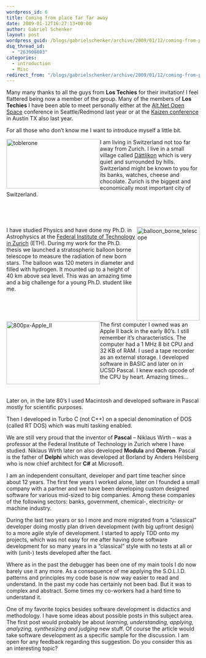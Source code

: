 ```yaml
---
wordpress_id: 6
title: Coming from place far far away
date: 2009-01-12T16:27:13+00:00
author: Gabriel Schenker
layout: post
wordpress_guid: /blogs/gabrielschenker/archive/2009/01/12/coming-from-place-far-far-away.aspx
dsq_thread_id:
  - "263908803"
categories:
  - introduction
  - Misc
redirect_from: "/blogs/gabrielschenker/archive/2009/01/12/coming-from-place-far-far-away.aspx/"
---
```

Many many thanks to all the guys from **Los Techies** for their invitation! I feel flattered being now a member of the group. Many of the members of **Los Techies** I have been able to meet personally either at the [Alt.Net Open Space](http://altdotnet.org/events/seattle) conference in Seattle/Redmond last year or at the [Kaizen conference](http://www.kaizenconf.com/) in Austin TX also last year.

For all those who don’t know me I want to introduce myself a little bit.

[<img style="border-right: 0px;border-top: 0px;margin-left: 0px;border-left: 0px;margin-right: 0px;border-bottom: 0px" height="129" alt="toblerone" src="http://lostechies.com/content/gabrielschenker/uploads/2011/03/toblerone_thumb_1CC00AAD.jpg" width="244" align="left" border="0" />](http://lostechies.com/content/gabrielschenker/uploads/2011/03/toblerone_4F538DEC.jpg)I am living in Switzerland not too far away from Zurich. I live in a small village called [Dättlikon](http://maps.google.com/maps?f=q&source=s_q&hl=en&geocode=&q=Breitistrasse,+8421+D%C3%A4ttlikon,+Switzerland&sll=37.0625,-95.677068&sspn=48.019527,74.003906&ie=UTF8&ll=47.490065,8.594398&spn=0.322462,0.578156&z=11) which is very quiet and surrounded by hills. Switzerland might be known to you for its banks, watches, cheese and chocolate. Zurich is the biggest and economically most important city of Switzerland.

&#160;

&#160;

[<img style="border-right: 0px;border-top: 0px;margin-left: 0px;border-left: 0px;margin-right: 0px;border-bottom: 0px" height="244" alt="balloon_borne_telescope" src="http://lostechies.com/content/gabrielschenker/uploads/2011/03/balloon_borne_telescope_thumb_6622399B.jpg" width="164" align="right" border="0" />](http://lostechies.com/content/gabrielschenker/uploads/2011/03/balloon_borne_telescope_69179E4E.jpg)I have studied Physics and have done my Ph.D. in Astrophysics at the [Federal Institute of Technology in Zurich](http://www.ethz.ch/) (ETH). During my work for the Ph.D. thesis we launched a stratospheric balloon borne telescope to measure the radiation of new born stars. The balloon was 120 meters in diameter and filled with hydrogen. It mounted up to a height of 40 km above sea level. This was an amazing time and a big challenge for a young Ph.D. student like me. 

&#160;

&#160;

[<img style="border-right: 0px;border-top: 0px;margin-left: 0px;border-left: 0px;margin-right: 0px;border-bottom: 0px" height="164" alt="800px-Apple_II" src="http://lostechies.com/content/gabrielschenker/uploads/2011/03/800px-Apple_II_thumb_1EBCBDDC.jpg" width="244" align="left" border="0" />](http://lostechies.com/content/gabrielschenker/uploads/2011/03/800px-Apple_II_36841B0F.jpg) The first computer I owned was an Apple II back in the early 80’s. I still remember it’s characteristics. The computer had a 1 MHz 8 bit CPU and 32 KB of RAM. I used a tape recorder as an external storage. I developed software in BASIC and later on in UCSD Pascal. I knew each opcode of the CPU by heart. Amazing times…

&#160;

Later on, in the late 80’s I used Macintosh and developed software in Pascal mostly for scientific purposes. 

Then I developed in Turbo C (not C++) on a special denomination of DOS (called RT DOS) which was multi tasking enabled.

We are still very proud that the inventor of **Pascal** – Niklaus Wirth &#8211; was a professor at the Federal Institute of Technology in Zurich where I have studied. Niklaus Wirth later on also developed **Modula** and **Oberon**. Pascal is the father of **Delphi** which was developed at Borland by Anders Heilsberg who is now chief architect for **C#** at Microsoft.

I am an independent consultant, developer and part time teacher since about 12 years. The first few years I worked alone, later on I founded a small company with a partner and we have been developing custom designed software for various mid-sized to big companies. Among these companies of the following sectors: banks, government, chemical-, electricity- or machine industry.

During the last two years or so I more and more migrated from a “classical” developer doing mostly plan driven development (with big upfront design)&#160; to a more agile style of development. I started to apply TDD onto my projects, which was not easy for me after having done software development for so many years in a “classical” style with no tests at all or with (unit-) tests developed after the fact.

Where as in the past the debugger has been one of my main tools I do now barely use it any more. As a consequence of me applying the S.O.L.I.D. patterns and principles my code base is now way easier to read and understand. In the past my code has certainly not been bad. But it was to complex and abstract. Some times my co-workers had a hard time to understand it.

One of my favorite topics besides software development is didactics and methodology. I have some ideas about possible posts in this subject area. The first post would probably be about _learning, understanding, applying, analyzing, synthesizing and judging_ new stuff. Of course the article would take software development as a specific sample for the discussion. I am open for any feedback regarding this suggestion. Do you consider this as an interesting topic?